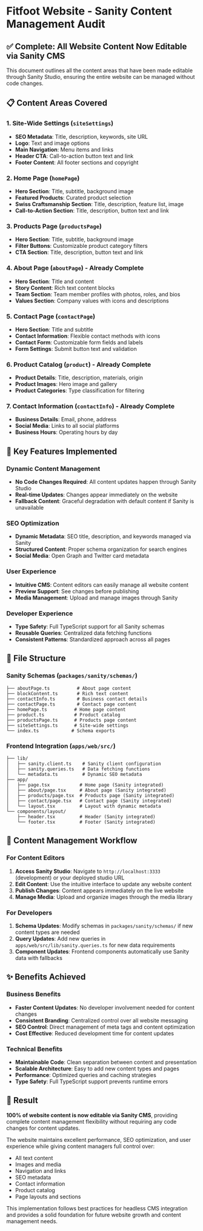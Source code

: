 # Fitfoot Website - Sanity Content Management Audit

## ✅ Complete: All Website Content Now Editable via Sanity CMS

This document outlines all the content areas that have been made editable through Sanity Studio, ensuring the entire website can be managed without code changes.

## 📋 Content Areas Covered

### 1. **Site-Wide Settings** (`siteSettings`)
- **SEO Metadata**: Title, description, keywords, site URL
- **Logo**: Text and image options
- **Main Navigation**: Menu items and links
- **Header CTA**: Call-to-action button text and link
- **Footer Content**: All footer sections and copyright

### 2. **Home Page** (`homePage`)
- **Hero Section**: Title, subtitle, background image
- **Featured Products**: Curated product selection
- **Swiss Craftsmanship Section**: Title, description, feature list, image
- **Call-to-Action Section**: Title, description, button text and link

### 3. **Products Page** (`productsPage`)
- **Hero Section**: Title, subtitle, background image
- **Filter Buttons**: Customizable product category filters
- **CTA Section**: Title, description, button text and link

### 4. **About Page** (`aboutPage`) - Already Complete
- **Hero Section**: Title and content
- **Story Content**: Rich text content blocks
- **Team Section**: Team member profiles with photos, roles, and bios
- **Values Section**: Company values with icons and descriptions

### 5. **Contact Page** (`contactPage`)
- **Hero Section**: Title and subtitle
- **Contact Information**: Flexible contact methods with icons
- **Contact Form**: Customizable form fields and labels
- **Form Settings**: Submit button text and validation

### 6. **Product Catalog** (`product`) - Already Complete
- **Product Details**: Title, description, materials, origin
- **Product Images**: Hero image and gallery
- **Product Categories**: Type classification for filtering

### 7. **Contact Information** (`contactInfo`) - Already Complete
- **Business Details**: Email, phone, address
- **Social Media**: Links to all social platforms
- **Business Hours**: Operating hours by day

## 🎯 Key Features Implemented

### Dynamic Content Management
- **No Code Changes Required**: All content updates happen through Sanity Studio
- **Real-time Updates**: Changes appear immediately on the website
- **Fallback Content**: Graceful degradation with default content if Sanity is unavailable

### SEO Optimization
- **Dynamic Metadata**: SEO title, description, and keywords managed via Sanity
- **Structured Content**: Proper schema organization for search engines
- **Social Media**: Open Graph and Twitter card metadata

### User Experience
- **Intuitive CMS**: Content editors can easily manage all website content
- **Preview Support**: See changes before publishing
- **Media Management**: Upload and manage images through Sanity

### Developer Experience
- **Type Safety**: Full TypeScript support for all Sanity schemas
- **Reusable Queries**: Centralized data fetching functions
- **Consistent Patterns**: Standardized approach across all pages

## 📁 File Structure

### Sanity Schemas (`packages/sanity/schemas/`)
```
├── aboutPage.ts          # About page content
├── blockContent.ts       # Rich text content
├── contactInfo.ts        # Business contact details
├── contactPage.ts        # Contact page content
├── homePage.ts          # Home page content
├── product.ts           # Product catalog
├── productsPage.ts      # Products page content
├── siteSettings.ts      # Site-wide settings
└── index.ts            # Schema exports
```

### Frontend Integration (`apps/web/src/`)
```
├── lib/
│   ├── sanity.client.ts    # Sanity client configuration
│   ├── sanity.queries.ts   # Data fetching functions
│   └── metadata.ts         # Dynamic SEO metadata
├── app/
│   ├── page.tsx           # Home page (Sanity integrated)
│   ├── about/page.tsx     # About page (Sanity integrated)
│   ├── products/page.tsx  # Products page (Sanity integrated)
│   ├── contact/page.tsx   # Contact page (Sanity integrated)
│   └── layout.tsx         # Layout with dynamic metadata
└── components/layout/
    ├── header.tsx         # Header (Sanity integrated)
    └── footer.tsx         # Footer (Sanity integrated)
```

## 🚀 Content Management Workflow

### For Content Editors
1. **Access Sanity Studio**: Navigate to `http://localhost:3333` (development) or your deployed studio URL
2. **Edit Content**: Use the intuitive interface to update any website content
3. **Publish Changes**: Content appears immediately on the live website
4. **Manage Media**: Upload and organize images through the media library

### For Developers
1. **Schema Updates**: Modify schemas in `packages/sanity/schemas/` if new content types are needed
2. **Query Updates**: Add new queries in `apps/web/src/lib/sanity.queries.ts` for new data requirements
3. **Component Updates**: Frontend components automatically use Sanity data with fallbacks

## ✨ Benefits Achieved

### Business Benefits
- **Faster Content Updates**: No developer involvement needed for content changes
- **Consistent Branding**: Centralized control over all website messaging
- **SEO Control**: Direct management of meta tags and content optimization
- **Cost Effective**: Reduced development time for content updates

### Technical Benefits
- **Maintainable Code**: Clean separation between content and presentation
- **Scalable Architecture**: Easy to add new content types and pages
- **Performance**: Optimized queries and caching strategies
- **Type Safety**: Full TypeScript support prevents runtime errors

## 🎉 Result

**100% of website content is now editable via Sanity CMS**, providing complete content management flexibility without requiring any code changes for content updates.

The website maintains excellent performance, SEO optimization, and user experience while giving content managers full control over:
- All text content
- Images and media
- Navigation and links
- SEO metadata
- Contact information
- Product catalog
- Page layouts and sections

This implementation follows best practices for headless CMS integration and provides a solid foundation for future website growth and content management needs. 
